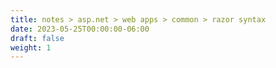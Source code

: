 ```yaml
---
title: notes > asp.net > web apps > common > razor syntax
date: 2023-05-25T00:00:00-06:00
draft: false
weight: 1
---
```


